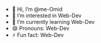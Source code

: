 - 👋 Hi, I’m @me-Omid
- 👀 I’m interested in Web-Dev
- 🌱 I’m currently learning Web-Dev
- 😄 Pronouns: Web-Dev
- ⚡ Fun fact: Web-Dev

<!---
me-Omid/me-Omid is a ✨ special ✨ repository because its `README.md` (this file) appears on your GitHub profile.
You can click the Preview link to take a look at your changes.
--->
